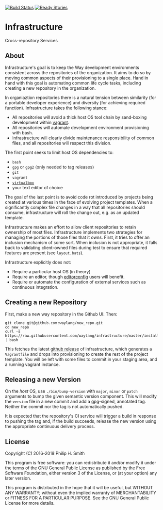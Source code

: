 <!--
  vim: filetype=markdown
-->

[![Build Status][build-status-badge]][build-status-link]
[![Ready Stories][tickets-badge]][tickets-link]

[build-status-badge]: https://travis-ci.org/waylang/infrastructure.svg?branch=master
[build-status-link]: https://travis-ci.org/waylang/infrastructure
[tickets-badge]: https://badge.waffle.io/waylang/infrastructure.png?label=ready&title=Ready
[tickets-link]: http://waffle.io/waylang/infrastructure

# Infrastructure
Cross-repository Services

## About

Infrastructure's goal is to keep the Way development environments consistent across the repositories of the organization.  It aims to do so by moving common aspects of their provisioning to a single place.  Hand in hand with this goal is automating common life cycle tasks, including creating a new repository in the organization.

In organiaztion repositories there is a natural tension between similarity (for a portable developer experience) and diversity (for achieving required function).  Infrastructure takes the following stance:
* All repositories will avoid a thick host OS tool chain by sand-boxing development within [vagrant][vagrant].
* All repositories will automate development environment provisioning with bash.
* Infrastructure will clearly divide maintenance responsibility of common files, and all repositories will respect this division.

The first point seeks to limit host OS dependencies to:
* `bash`
* `gpg` or `gpg2` (only needed to tag releases)
* `git`
* `vagrant`
* [`virtualbox`][virtualbox]
* your text editor of choice

The goal of the last point is to avoid code rot introduced by projects being created at various times in the face of evolving project templates.  When a significantly complex file changes in a way that all repositories should consume, infrastructure will roll the change out, e.g. as an updated template.

Infrastructure makes an effort to allow client repositories to retain ownership of most files.  Infrastructure implements two strategies for managing the portions of those files that it owns.  First, it tries to offer an inclusion mechanism of some sort.  When inclusion is not appropriate, it falls back to validating client-owned files during test to ensure that required features are present (see `layout.bats`).

Infrastructure explicitly does not:
* Require a particular host OS (in theory)
* Require an editor, though [editorconfig][editorconfig] users will benefit.
* Require or automate the configuration of external services such as continuous integration.

[vagrant]: https://www.vagrantup.com/
[virtualbox]: https://www.virtualbox.org/
[editorconfig]: http://editorconfig.org/

## Creating a new Repository

First, make a new way repository in the Github UI.  Then:

```
git clone git@github.com:waylang/new_repo.git
cd new_repo
curl -s https://raw.githubusercontent.com/waylang/infrastructure/master/install | bash
```

This fetches the latest [github release][github-releases] of infrastructure, which generates a `Vagrantfile` and drops into provisioning to create the rest of the project template.  You will be left with some files to commit in your staging area, and a running vagrant instance.

[github-releases]: https://help.github.com/articles/about-releases/

## Releasing a new Version

On the _host_ OS, use `./bin/bump-version` with `major`, `minor` or `patch` arguments to bump the given semantic version component.  This will modify the `version` file in a new commit and add a gpg-signed, annotated tag.  Neither the commit nor the tag is not automatically pushed.

It is expected that the repository's CI service will trigger a build in response to pushing the tag and, if the build succeeds, release the new version using the appropriate continuous delivery process.

## License

Copyright (C) 2016-2018 Philip H. Smith

This program is free software: you can redistribute it and/or modify
it under the terms of the GNU General Public License as published by
the Free Software Foundation, either version 3 of the License, or
(at your option) any later version.

This program is distributed in the hope that it will be useful,
but WITHOUT ANY WARRANTY; without even the implied warranty of
MERCHANTABILITY or FITNESS FOR A PARTICULAR PURPOSE.  See the
GNU General Public License for more details.
